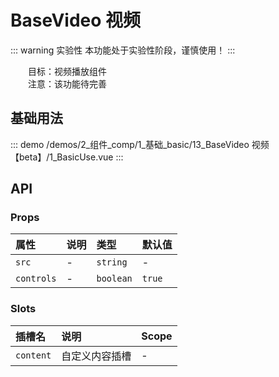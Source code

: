 # BaseVideo 视频  <Badge class="title-badge" type="warning" text="beta" />

::: warning 实验性
本功能处于实验性阶段，谨慎使用！
:::

&emsp;&emsp;目标：视频播放组件  
&emsp;&emsp;注意：该功能待完善
## 基础用法



::: demo 
/demos/2_组件_comp/1_基础_basic/13_BaseVideo 视频【beta】/1_BasicUse.vue
:::


## API 

### Props

|属性|说明|类型|默认值|
|:---|:---|:---|:---|
|`src`|-|`string`|-|
|`controls`|-|`boolean`|`true`|

### Slots

|插槽名|说明|Scope|
|:---|:---|:---|
|`content`|自定义内容插槽|-|
